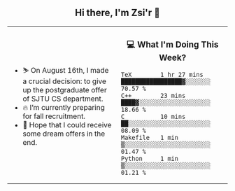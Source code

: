 <h2 align="center"> Hi there, I'm Zsi'r 👋 </h2>

<table>
    <tr>
        <td valign="center" width="50%">
            <ul>
                <li> ⛷️ On August 16th, I made a crucial decision: to give up the postgraduate offer of SJTU CS department.</li>
                <li> 🔥 I’m currently preparing for fall recruitment.</li>
                <li> 🙏 Hope that I could receive some dream offers in the end.</li>
            </ul>
        </td>
       <td valign="top" width="50%">

<h3 align="center"> 💻 What I'm Doing This Week? </h3>

<!--START_SECTION:waka-->
```text
TeX        1 hr 27 mins    █████████████████▓░░░░░░░   70.57 % 
C++        23 mins         ████▓░░░░░░░░░░░░░░░░░░░░   18.66 % 
C          10 mins         ██░░░░░░░░░░░░░░░░░░░░░░░   08.09 % 
Makefile   1 min           ▒░░░░░░░░░░░░░░░░░░░░░░░░   01.47 % 
Python     1 min           ▒░░░░░░░░░░░░░░░░░░░░░░░░   01.21 % 
```
<!--END_SECTION:waka-->
</td></tr>
</table>
